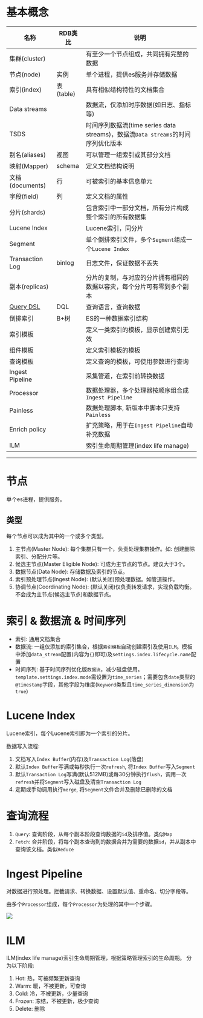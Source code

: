# 基本概念

| 名称 | RDB类比 | 说明 |
|---|---|---|
| 集群(cluster) | | 有至少一个节点组成，共同拥有完整的数据 |
| 节点(node) | 实例 | 单个进程，提供es服务并存储数据 |
| 索引(index) | 表(table) | 具有相似结构特性的文档集合 |
| Data streams | | 数据流，仅添加时序数据(如日志、指标等) |
| TSDS | | 时间序列数据流(time series data streams)，数据流`Data streams`的时间序列优化版本 |
| 别名(aliases) | 视图 | 可以管理一组索引或其部分文档 |
| 映射(Mapper) | schema | 定义文档结构说明 |
| 文档(documents) | 行 | 可被索引的基本信息单元 |
| 字段(field) | 列 | 定义文档的属性 |
| 分片(shards) | | 包含索引中一部分文档，所有分片构成整个索引的所有数据集 |
| Lucene Index | | Lucene索引，同分片 |
| Segment | | 单个倒排索引文件，多个`Segment`组成一个`Lucene Index` |
| Transaction Log | binlog | 日志文件，保证数据不丢失 |
| 副本(replicas) | | 分片的复制，与对应的分片拥有相同的数据以容灾，每个分片可有零到多个副本 |
| [Query DSL](Query%20DSL.md) | DQL | 查询语言，查询数据 |
| 倒排索引 | B+树 | ES的一种数据索引结构 |
| 索引模板 | | 定义一类索引的模板，显示创建索引无效 |
| 组件模板 | | 定义索引模板的模板 |
| 查询模板 | | 定义查询的模板，可使用参数进行查询 |
| Ingest Pipeline | | 采集管道，在索引前转换数据 |
| Processor | | 数据处理器，多个处理器按顺序组合成`Ingest Pipeline` |
| Painless | | 数据处理脚本, 新版本中脚本只支持`Painless` |
| Enrich policy | | 扩充策略，用于在`Ingest Pipeline`自动补充数据 |
| ILM | | 索引生命周期管理(index life manage) |

---
# 节点
单个es进程，提供服务。

## 类型
每个节点可以成为其中的一个或多个类型。

1. 主节点(Master Node): 每个集群只有一个，负责处理集群操作。如: 创建删除索引、分配分片等。
2. 候选主节点(Master Eligible Node): 可成为主节点的节点。建议大于3个。
3. 数据节点(Data Node): 存储数据及索引的节点。
4. 索引预处理节点(Ingest Node): (默认关闭)预处理数据。如管道操作。
5. 协调节点(Coordinating Node): (默认关闭)仅负责转发请求，实现负载均衡。不会成为主节点(候选主节点)和数据节点。

# 索引 & 数据流 & 时间序列
- 索引: 通用文档集合
- 数据流: 一组仅添加的索引集合，根据`索引模板`自动创建索引及使用`ILM`。模板中添加`data_stream`配置(内容为`{}`即可)及`settings.index.lifecycle.name`配置
- 时间序列: 基于时间序列优化版`数据流`，减少磁盘使用。`template.settings.index.mode`需设置为`time_series`；需要包含`date`类型的`@timestamp`字段，其他字段为维度(`keyword`类型且`time_series_dimension`为`true`)

# Lucene Index
Lucene索引，每个Lucene索引即为一个索引的分片。

数据写入流程:
1. 文档写入`Index Buffer`(内存)及`Transaction Log`(落盘)
2. 默认`Index Buffer`写满或每秒执行一次`refresh`, 将`Index Buffer`写入`Segment`
3. 默认`Transaction Log`写满(默认512MB)或每30分钟执行`flush`，调用一次`refresh`并将`Segment`写入磁盘及清空`Transaction Log`
4. 定期或手动调用执行`merge`, 将`Segment`文件合并及删除已删除的文档

# 查询流程
1. `Query`: 查询阶段，从每个副本阶段查询数据的`id`及排序值。类似`Map`
2. `Fetch`: 合并阶段，将每个副本查询到的数据合并为需要的数据`id`，并从副本中查询该文档。类似`Reduce`

# Ingest Pipeline
对数据进行预处理。拦截请求、转换数据、设置默认值、重命名、切分字段等。

由多个`Processor`组成，每个`Processor`为处理的其中一个步骤。

![](https://www.elastic.co/guide/en/elasticsearch/reference/current/images/ingest/ingest-process.svg)

# ILM
ILM(index life manage)索引生命周期管理，根据策略管理索引的生命周期。
分为以下阶段:
1. Hot: 热，可被频繁更新查询
2. Warm: 暖，不被更新，可查询
3. Cold: 冷，不被更新，少量查询
4. Frozen: 冻结，不被更新，极少查询
5. Delete: 删除